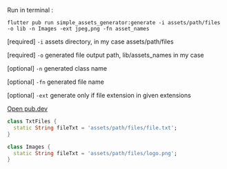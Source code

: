Run in terminal :

`flutter pub run simple_assets_generator:generate -i assets/path/files -o lib -n Images -ext jpeg,png -fn asset_names`

[required] `-i` assets directory, in my case assets/path/files

[required] `-o` generated file output path, lib/assets_names in my case

[optional] `-n` generated class name

[optional] `-fn` generated file name

[optional] `-ext` generate only if file extension in given extensions


[Open pub.dev](https://pub.dev/packages/simple_assets_generator)

```dart
class TxtFiles {
  static String fileTxt = 'assets/path/files/file.txt';
}
```

```dart
class Images {
  static String fileTxt = 'assets/path/files/logo.png';
}
```
